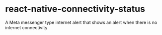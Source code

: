 # react-native-connectivity-status
A Meta messenger type internet alert that shows an alert when there is no internet connectivity
